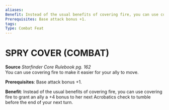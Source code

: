 ```yaml
---
aliases: 
Benefit: Instead of the usual benefits of covering fire, you can use covering fire to grant an ally a +4 bonus to her next Acrobatics check to tumble before the end of your next turn.
Prerequisites: Base attack bonus +1.
tags: 
Type: Combat Feat
---
```

# SPRY COVER (COMBAT)
**Source** _Starfinder Core Rulebook pg. 162_  
You can use covering fire to make it easier for your ally to move.

**Prerequisites**: Base attack bonus +1.

**Benefit**: Instead of the usual benefits of covering fire, you can use covering fire to grant an ally a +4 bonus to her next Acrobatics check to tumble before the end of your next turn.

